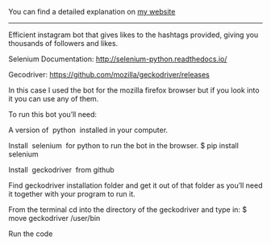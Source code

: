 
You can find a detailed explanation on [my website]([linkurl](https://pablobiedma.github.io/post9.html))


------------------------------------------------------------------------------------------------------------------------------------------------------------------------

Efficient instagram bot that gives likes to the hashtags provided, giving you thousands of
followers and likes.

Selenium Documentation:
http://selenium-python.readthedocs.io/

Gecodriver:
https://github.com/mozilla/geckodriver/releases

In this case I used the bot for the mozilla firefox browser but if you look into it you can use any of
them.

To run this bot you’ll need:

A version of ​ python ​ installed in your computer.

Install ​ selenium ​ for python to run the bot in the browser. ​$ pip install selenium

Install ​ geckodriver ​ from github

Find geckodriver installation folder and get it out of that folder as you’ll need it together with your
program to run it.

From the terminal cd into the directory of the geckodriver and type in:
$ move geckodriver ​/user/bin

Run the code

